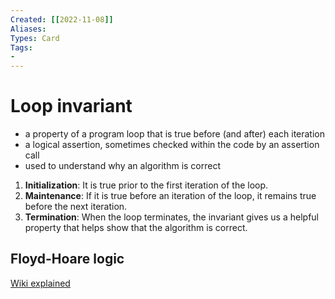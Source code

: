 ```yaml
---
Created: [[2022-11-08]]
Aliases: 
Types: Card
Tags: 
- 
---
```

# Loop invariant
- a property of a program loop that is true before (and after) each iteration
- a logical assertion, sometimes checked within the code by an assertion call
- used to understand why an algorithm is correct
1. **Initialization**: It is true prior to the first iteration of the loop.
2. **Maintenance**: If it is true before an iteration of the loop, it remains true before the next iteration.
3. **Termination**: When the loop terminates, the invariant gives us a helpful property that helps show that the algorithm is correct.
## Floyd-Hoare logic
[Wiki explained](https://en.wikipedia.org/wiki/Hoare_logic)